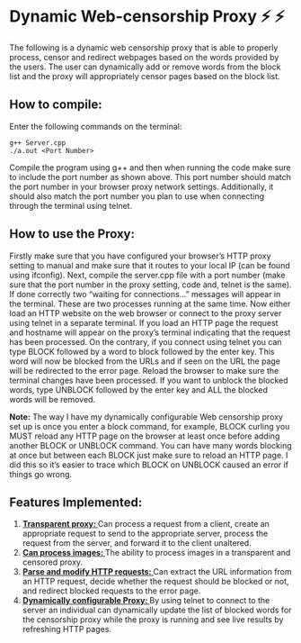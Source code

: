 # Dynamic Web-censorship Proxy :zap: :zap:
The following is a dynamic web censorship proxy that is able to properly process, censor and redirect webpages based on the words provided by the users. The user can dynamically add or remove words from the block list and the proxy will appropriately censor pages based on the block list.

## How to compile:
Enter the following commands on the terminal:

    g++ Server.cpp
    ./a.out <Port Number>


Compile the program using g++ and then when running the code make sure to include the port number as shown above. This port number should match the port number in your browser proxy network settings. Additionally, it should also match the port number you plan to use when connecting through the terminal using telnet.

## How to use the Proxy:

Firstly make sure that you have configured your browser’s HTTP proxy setting to manual and make sure that it routes to your local IP (can be found using ifconfig). Next, compile the server.cpp file with a port number (make sure that the port number in the proxy setting, code and, telnet is the same). If done correctly two “waiting for connections...” messages will appear in the terminal. These are two processes running at the same time. Now either load an HTTP website on the web browser or connect to the proxy server using telnet in a separate terminal. If you load an HTTP page the request and hostname will appear on the proxy’s terminal indicating that the request has been processed. On the contrary, if you connect using telnet you can type BLOCK followed by a word to block followed by the enter key. This word will now be blocked from the URLs and if seen on the URL the page will be redirected to the error page. Reload the browser to make sure the terminal changes have been processed. If you want to unblock the blocked words, type UNBLOCK followed by the enter key and ALL the blocked words will be removed.

**Note:** The way I have my dynamically configurable Web censorship proxy set up is once you enter a block command, for example, BLOCK curling you MUST reload any HTTP page on the browser at least once before adding another BLOCK or UNBLOCK command. You can have many words blocking at once but between each BLOCK just make sure to reload an HTTP page. I did this so it’s easier to trace which BLOCK on UNBLOCK caused an error if things go wrong.

## Features Implemented:
<ol>
  <li><b><u>Transparent proxy: </u></b> Can process a request from a client, create an appropriate request to send to the appropriate server, process the request from the server, and forward it to the client unaltered.</li>
  <li><b><u>Can process images: </u></b> The ability to process images in a transparent and censored proxy.</li>
  <li><b><u>Parse and modify HTTP requests: </u></b> Can extract the URL information from an HTTP request, decide whether the request should be blocked or not, and redirect blocked requests to the
error page.</li>
  <li><b><u>Dynamically configurable Proxy: </u></b> By using telnet to connect to the server an individual can
dynamically update the list of blocked words for the censorship proxy while the proxy is running and see live results by refreshing HTTP pages.</li>
</ol>
